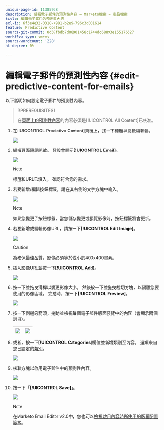 ```yaml
---
unique-page-id: 11385938
description: 編輯電子郵件的預測性內容 — Marketo檔案 — 產品檔案
title: 編輯電子郵件的預測性內容
exl-id: 6f3e4e32-0318-4981-b2e9-796c3d001614
feature: Predictive Content
source-git-commit: 0d37fbdb7d08901458c1744dc68893e155176327
workflow-type: tm+mt
source-wordcount: '228'
ht-degree: 0%

---
```


# 編輯電子郵件的預測性內容 {#edit-predictive-content-for-emails}

以下說明如何設定電子郵件的預測性內容。

>[!PREREQUISITES]
>
>在[頁面上的預測性內容](/help/marketo/product-docs/predictive-content/working-with-all-content/approve-a-title-for-predictive-content.md)的內容必須是[!UICONTROL All Content]已核准。

1. 在[!UICONTROL Predictive Content]頁面上，按一下標題以開啟編輯器。

   ![](assets/image2017-10-3-9-3a30-3a25.png)

1. 編輯頁面隨即開啟。 預設會顯示&#x200B;**[!UICONTROL Email]**。

   ![](assets/image2017-10-3-9-3a31-3a18.png)

   >[!NOTE]
   >
   >標題和URL已填入。 確認符合您的需求。

1. 若要新增/編輯按鈕標籤，請在其右側的文字方塊中輸入。

   ![](assets/image2017-10-3-9-3a32-3a18.png)

   >[!NOTE]
   >
   >如果您變更了按鈕標籤，當您儲存變更或預覽影像時，按鈕標籤將會更新。

1. 若要新增或編輯影像URL，請按一下&#x200B;**[!UICONTROL Edit Image]**。

   ![](assets/image2017-10-3-9-3a33-3a11.png)

   >[!CAUTION]
   >
   >為確保最佳品質，影像必須等於或小於400x400畫素。

1. 插入影像URL並按一下&#x200B;**[!UICONTROL Add]**。

   ![](assets/five.png)

1. 按一下並拖曳滑桿以變更影像大小。 然後按一下並拖曳裁切方塊，以隔離您要使用的影像區域。 完成時，按一下&#x200B;**[!UICONTROL Preview]**。

   ![](assets/six.png)

1. 按一下側邊的箭頭，捲動並檢視每個電子郵件版面預覽中的內容（會顯示兩個選項）。

   | ![](assets/sevena.png) | ![](assets/sevenb.png) |
   |---|---|

1. 或者，按一下&#x200B;**[!UICONTROL Categories]**&#x200B;欄位並新增類別至內容。 選項來自您已設定的[類別](/help/marketo/product-docs/predictive-content/getting-started/set-up-categories.md)。

   ![](assets/eight.png)

1. 核取方塊以啟用電子郵件中的預測性內容。

   ![](assets/nine.png)

1. 按一下「**[!UICONTROL Save]**」。

   ![](assets/save.png)

   >[!NOTE]
   >
   >在Marketo Email Editor v2.0中，您也可以[檢視啟用內容時所使用的版面配置範本](/help/marketo/product-docs/predictive-content/enabling-predictive-content/enable-predictive-content-in-emails.md)。
